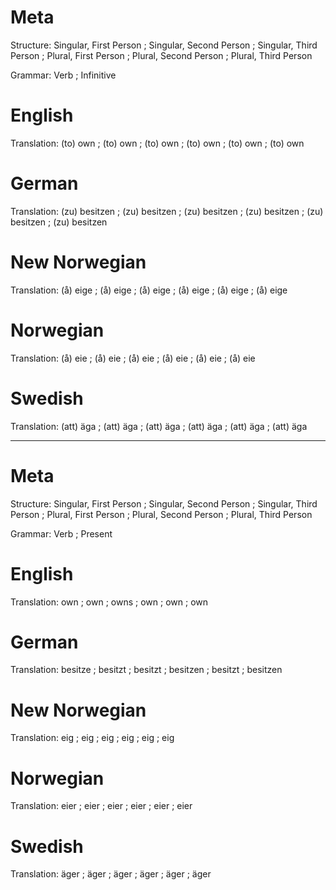 Meta
====

Structure: Singular, First Person ; Singular, Second Person ; Singular, Third Person ;
           Plural, First Person   ; Plural, Second Person   ; Plural, Third Person

Grammar:   Verb ; Infinitive



English
=======

Translation: (to) own ; (to) own ; (to) own ;
             (to) own ; (to) own ; (to) own



German
======

Translation: (zu) besitzen ; (zu) besitzen ; (zu) besitzen ;
             (zu) besitzen ; (zu) besitzen ; (zu) besitzen



New Norwegian
=============

Translation: (å) eige ; (å) eige ; (å) eige ;
             (å) eige ; (å) eige ; (å) eige



Norwegian
=========

Translation: (å) eie ; (å) eie ; (å) eie ;
             (å) eie ; (å) eie ; (å) eie



Swedish
=======

Translation: (att) äga ; (att) äga ; (att) äga ;
             (att) äga ; (att) äga ; (att) äga



--------------------------------------------------------------------------------

Meta
====

Structure: Singular, First Person ; Singular, Second Person ; Singular, Third Person ;
           Plural, First Person   ; Plural, Second Person   ; Plural, Third Person

Grammar:   Verb ; Present



English
=======

Translation: own ; own ; owns ;
             own ; own ; own



German
======

Translation: besitze  ; besitzt ; besitzt  ;
             besitzen ; besitzt ; besitzen



New Norwegian
=============

Translation: eig ; eig ; eig ;
             eig ; eig ; eig



Norwegian
=========

Translation: eier ; eier ; eier ;
             eier ; eier ; eier



Swedish
=======

Translation: äger ; äger ; äger ;
             äger ; äger ; äger
